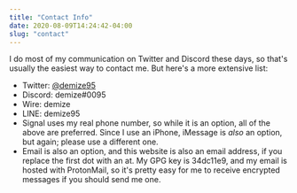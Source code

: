 ```yaml
---
title: "Contact Info"
date: 2020-08-09T14:24:42-04:00
slug: "contact"
---
```


I do most of my communication on Twitter and Discord these days, so that's usually the easiest way to contact me. But here's a more extensive list:

- Twitter: [@demize95](https://twitter.com/demize95)
- Discord: demize#0095
- Wire: demize
- LINE: demize95
- Signal uses my real phone number, so while it is an option, all of the above are preferred. Since I use an iPhone, iMessage is *also* an option, but again; please use a different one.
- Email is also an option, and this website is also an email address, if you replace the first dot with an at. My GPG key is 34dc11e9, and my email is hosted with ProtonMail, so it's pretty easy for me to receive encrypted messages if you should send me one.
